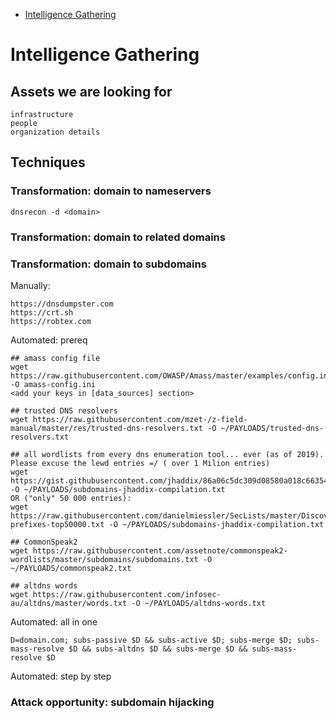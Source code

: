 
<!-- MarkdownTOC depth=3 autolink=true -->

- [Intelligence Gathering](#intelligence-gathering)

<!-- /MarkdownTOC -->

# Intelligence Gathering

## Assets we are looking for

```
infrastructure
people
organization details
```

## Techniques

### Transformation: domain to nameservers

    dnsrecon -d <domain>

### Transformation: domain to related domains
 
### Transformation: domain to subdomains

Manually:

    https://dnsdumpster.com
    https://crt.sh
    https://robtex.com

Automated: prereq

```
## amass config file
wget https://raw.githubusercontent.com/OWASP/Amass/master/examples/config.ini -O amass-config.ini
<add your keys in [data_sources] section>

## trusted DNS resolvers
wget https://raw.githubusercontent.com/mzet-/z-field-manual/master/res/trusted-dns-resolvers.txt -O ~/PAYLOADS/trusted-dns-resolvers.txt

## all wordlists from every dns enumeration tool... ever (as of 2019). Please excuse the lewd entries =/ ( over 1 Milion entries)
wget https://gist.githubusercontent.com/jhaddix/86a06c5dc309d08580a018c66354a056/raw/f58e82c9abfa46a932eb92edbe6b18214141439b/all.txt -O ~/PAYLOADS/subdomains-jhaddix-compilation.txt
OR ("only" 50 000 entries):
wget https://raw.githubusercontent.com/danielmiessler/SecLists/master/Discovery/DNS/deepmagic.com-prefixes-top50000.txt -O ~/PAYLOADS/subdomains-jhaddix-compilation.txt

## CommonSpeak2
wget https://raw.githubusercontent.com/assetnote/commonspeak2-wordlists/master/subdomains/subdomains.txt -O ~/PAYLOADS/commonspeak2.txt

## altdns words
wget https://raw.githubusercontent.com/infosec-au/altdns/master/words.txt -O ~/PAYLOADS/altdns-words.txt
```

Automated: all in one

    D=domain.com; subs-passive $D && subs-active $D; subs-merge $D; subs-mass-resolve $D && subs-altdns $D && subs-merge $D && subs-mass-resolve $D

Automated: step by step

### Attack opportunity: subdomain hijacking
